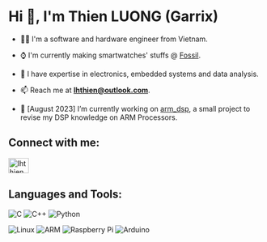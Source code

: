 # Hi 👋, I'm Thien LUONG (Garrix)

- 👨‍💻 I'm a software and hardware engineer from Vietnam.

- ⌚ I'm currently making smartwatches' stuffs @ [Fossil](https://www.fossil.com/en-us/watches/smartwatches/).

- 💪 I have expertise in electronics, embedded systems and data analysis.

- 📫 Reach me at **lhthien@outlook.com**.

- 🔭 [August 2023] I’m currently working on [arm_dsp](https://github.com/hoaiithienn/arm_dsp), a small project to revise my DSP knowledge on ARM Processors.

## Connect with me:
<p align="left">
<a href="https://linkedin.com/in/lhthien" target="blank"><img align="center" src="https://raw.githubusercontent.com/rahuldkjain/github-profile-readme-generator/master/src/images/icons/Social/linked-in-alt.svg" alt="lhthien" height="30" width="40" /></a>
</p>

## Languages and Tools:
![C](https://img.shields.io/badge/c-%2300599C.svg?style=for-the-badge&logo=c&logoColor=white)
![C++](https://img.shields.io/badge/c++-%2300599C.svg?style=for-the-badge&logo=c%2B%2B&logoColor=white)
![Python](https://img.shields.io/badge/python-3670A0?style=for-the-badge&logo=python&logoColor=ffdd54)

![Linux](https://img.shields.io/badge/Linux-FCC624?style=for-the-badge&logo=linux&logoColor=black)
![ARM](https://img.shields.io/badge/arm-0091BD?style=for-the-badge&logo=arm)
![Raspberry Pi](https://img.shields.io/badge/-RaspberryPi-C51A4A?style=for-the-badge&logo=Raspberry-Pi)
![Arduino](https://img.shields.io/badge/-Arduino-00979D?style=for-the-badge&logo=Arduino&logoColor=white)




